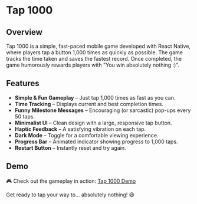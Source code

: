 # Tap 1000

## Overview  
Tap 1000 is a simple, fast-paced mobile game developed with React Native, where players tap a button 1,000 times as quickly as possible. The game tracks the time taken and saves the fastest record. Once completed, the game humorously rewards players with "You win absolutely nothing :)".

## Features  
- **Simple & Fun Gameplay** – Just tap 1,000 times as fast as you can.  
- **Time Tracking** – Displays current and best completion times.  
- **Funny Milestone Messages** – Encouraging (or sarcastic) pop-ups every 50 taps.  
- **Minimalist UI** – Clean design with a large, responsive tap button.  
- **Haptic Feedback** – A satisfying vibration on each tap.  
- **Dark Mode** – Toggle for a comfortable viewing experience.  
- **Progress Bar** – Animated indicator showing progress to 1,000 taps.  
- **Restart Button** – Instantly reset and try again.

## Demo  
🎮 Check out the gameplay in action: [Tap 1000 Demo](https://screenrec.com/share/oqnKG2kmEe)

Get ready to tap your way to… absolutely nothing! 😆  

